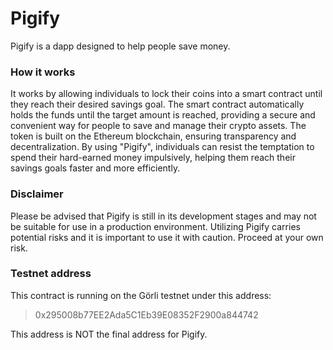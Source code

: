 # Pigify

Pigify is a dapp designed to help people save money. 

### How it works

It works by allowing individuals to lock their coins into a smart contract until they reach their desired savings goal. The smart contract automatically holds the funds until the target amount is reached, providing a secure and convenient way for people to save and manage their crypto assets. The token is built on the Ethereum blockchain, ensuring transparency and decentralization. By using "Pigify", individuals can resist the temptation to spend their hard-earned money impulsively, helping them reach their savings goals faster and more efficiently.

### Disclaimer

Please be advised that Pigify is still in its development stages and may not be suitable for use in a production environment. Utilizing Pigify carries potential risks and it is important to use it with caution. Proceed at your own risk.

### Testnet address

This contract is running on the Görli testnet under this address:

> 0x295008b77EE2Ada5C1Eb39E08352F2900a844742

This address is NOT the final address for Pigify.

